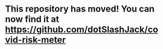 # This repository has moved! You can now find it at https://github.com/dotSlashJack/covid-risk-meter
